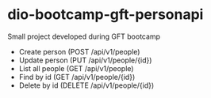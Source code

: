 # dio-bootcamp-gft-personapi
Small project developed during GFT bootcamp

- Create person (POST /api/v1/people)
- Update person (PUT /api/v1/people/{id})
- List all people (GET /api/v1/people)
- Find by id (GET /api/v1/people/{id})
- Delete by id (DELETE /api/v1/people/{id})